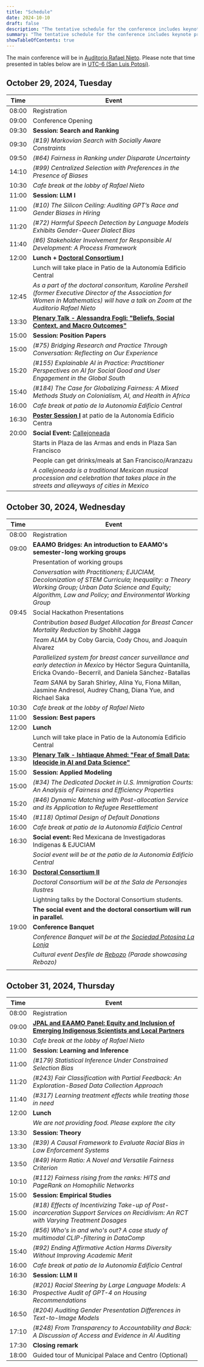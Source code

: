 ```yaml
---
title: "Schedule"
date: 2024-10-10
draft: false
description: "The tentative schedule for the conference includes keynote presentations, and panel discussions, offering attendees an overview of what to expect from the event."
summary: "The tentative schedule for the conference includes keynote presentations, and panel discussions, offering attendees an overview of what to expect from the event."
showTableOfContents: true
---
```


The main conference will be in [Auditorio Rafael Nieto](../venue/). Please note that time presented in tables below are in [UTC-6 (San Luis Potosi)](https://www.worldtimebuddy.com/mexico-san-luis-potosi-to-est).

## October 29, 2024, Tuesday

| Time       | Event                          |
|------------|--------------------------------|
| 08:00      | Registration                   |
| 09:00      | Conference Opening             |
| 09:30      | **Session: Search and Ranking**|
| 09:30      | *(#19) Markovian Search with Socially Aware Constraints*                                |
| 09:50      | *(#64) Fairness in Ranking under Disparate Uncertainty*                                 |
| 14:10      | *(#99) Centralized Selection with Preferences in the Presence of Biases*                  |
| 10:30      | *Cafe break at the lobby of Rafael Nieto*                                    |
| 11:00      | **Session: LLM I**             |
| 11:00      | *(#10) The Silicon Ceiling: Auditing GPT’s Race and Gender Biases in Hiring*              |
| 11:20      | *(#72) Harmful Speech Detection by Language Models Exhibits Gender-Queer Dialect Bias*                                         |
| 11:40      | *(#6) Stakeholder Involvement for Responsible AI Development: A Process Framework*        |
| 12:00      | **Lunch + [Doctoral Consortium I](../../cfp/doctoral-consortium/)**                       |
|            | Lunch will take place in Patio de la Autonomía Edificio Central                         |
| 12:45      | *As a part of the doctoral consoritum, Karoline Pershell (former Executive Director of the Association for Women in Mathematics) will have a talk on Zoom at the Auditorio Rafael Nieto*                                        |
| 13:30      | **[Plenary Talk - Alessandra Fogli: "Beliefs, Social Context, and Macro Outcomes"](../invited_speakers/)**                              |
| 15:00      | **Session: Position Papers**   |
| 15:00      | *(#75) Bridging Research and Practice Through Conversation: Reflecting on Our Experience*         |
| 15:20      | *(#155) Explainable AI in Practice: Practitioner Perspectives on AI for Social Good and User Engagement in the Global South*                                 |
| 15:40      | *(#184) The Case for Globalizing Fairness: A Mixed Methods Study on Colonialism, AI, and Health in Africa*                                       |
| 16:00      | *Cafe break at patio de la Autonomía Edificio Central*                                    |
| 16:30      | **[Poster Session I](../accepted_posters/)** at patio de la Autonomía Edificio Centra                                        |
| 20:00      | **Social Event:** [Callejoneada](https://en.wikipedia.org/wiki/Tuna_(music))              |
|            | Starts in Plaza de las Armas and ends in Plaza San Francisco                                |
|            | People can get drinks/meals at San Francisco/Aranzazu                                     |
|            | *A callejoneada is a traditional Mexican musical procession and celebration that takes place in the streets and alleyways of cities in Mexico*                                                                           |



## October 30, 2024, Wednesday

| Time       | Event                         |
|------------|-------------------------------|
| 08:00      | Registration                  |
| 09:00      | **EAAMO Bridges: An introduction to EAAMO's semester-long working groups**                |
|            | Presentation of working groups                                                            |
|            | *Conversation with Practitioners; EJUCIAM, Decolonization of STEM Curricula; Inequality: a Theory Working Group; Urban Data Science and Equity; Algorithm, Law and Policy; and Environmental Working Group*                                                         |
| 09:45      | Social Hackathon Presentations                                                            |
|            | *Contribution based Budget Allocation for Breast Cancer Mortality Reduction* by Shobhit Jagga                                                                                                    |
|            | *Team ALMA* by Coby Garcia, Cody Chou, and Joaquin Alvarez                                                                                                  |
|            | *Parallelized system for breast cancer surveillance and early detection in Mexico* by Héctor Segura Quintanilla, Ericka Ovando-Becerril, and Daniela Sánchez-Batallas                                                                                         |
|            | *Team SANA* by Sarah Shirley, Alina Yu, Fiona Millan, Jasmine Andresol, Audrey Chang,  Diana Yue, and Richael Saka                                                                                                     |
| 10:30      | *Cafe break at the lobby of Rafael Nieto*                                                 |
| 11:00      | **Session: Best papers**      |
| 12:00      | **Lunch**                     |
|            | Lunch will take place in Patio de la Autonomía Edificio Central                           |
| 13:30      | **[Plenary Talk - Ishtiaque Ahmed: "Fear of Small Data: Ideocide in AI and Data Science"](../invited_speakers/)**                               |
| 15:00      | **Session: Applied Modeling** |
| 15:00      | *(#34) The Dedicated Docket in U.S. Immigration Courts: An Analysis of Fairness and Efficiency Properties*                                  |
| 15:20      | *(#46) Dynamic Matching with Post-allocation Service and its Application to Refugee Resettlement*                                |
| 15:40      | *(#118) Optimal Design of Default Donations*                                              |
| 16:00      | *Cafe break at patio de la Autonomía Edificio Central*                                    |
| 16:30      | **Social event:** Red Mexicana de Investigadoras Indígenas & EJUCIAM                      |
|            | *Social event will be at the patio de la Autonomía Edificio Central*                      |
| 16:30      | **[Doctoral Consortium II](../../cfp/doctoral-consortium/)**                              |
|            | *Doctoral Consortium will be at the Sala de Personajes Ilustres*                          |
|            | Lightning talks by the Doctoral Consortium students.                                      |
|            | **The social event and the doctoral consortium will run in parallel.**                             |
| 19:00      | **Conference Banquet**        |
|            | *Conference Banquet will be at the [Sociedad Potosina La Lonja](https://es.wikipedia.org/wiki/Sociedad_Potosina_La_Lonja)*                 |
|            | *Cultural event Desfile de [Rebozo](https://en.wikipedia.org/wiki/Rebozo) (Parade showcasing Rebozo)*    
                                             |



## October 31, 2024, Thursday

| Time       | Event                          |
|------------|--------------------------------|
| 08:00      | Registration                   |
| 09:00      | **[JPAL and EAAMO Panel: Equity and Inclusion of Emerging Indigenous Scientists and Local Partners](../../jpal/)**                            |
| 10:30      | *Cafe break at the lobby of Rafael Nieto*                                                 |
| 11:00      | **Session: Learning and Inference**                                                       |
| 11:00      | *(#179) Statistical Inference Under Constrained Selection Bias*                           |
| 11:20      | *(#243) Fair Classification with Partial Feedback: An Exploration-Based Data Collection Approach*                                     |
| 11:40      | *(#317) Learning treatment effects while treating those in need*                          |
| 12:00      | **Lunch**                      |
|            | *We are not providing food. Please explore the city*                                      |
| 13:30      | **Session: Theory**            |
| 13:30      | *(#39) A Causal Framework to Evaluate Racial Bias in Law Enforcement Systems*             |
| 13:50      | *(#49) Harm Ratio: A Novel and Versatile Fairness Criterion*                              |
| 10:10      | *(#112) Fairness rising from the ranks: HITS and PageRank on Homophilic Networks*                                     |
| 15:00      | **Session: Empirical Studies** |
| 15:00      | *(#18) Effects of Incentivizing Take-up of Post-incarceration Support Services on Recidivism: An RCT with Varying Treatment Dosages*                            |
| 15:20      | *(#56) Who's in and who's out? A case study of multimodal CLIP-filtering in DataComp*                                     |
| 15:40      | *(#92) Ending Affirmative Action Harms Diversity Without Improving Academic Merit*        |
| 16:00      | *Cafe break at patio de la Autonomía Edificio Central*                                    |
| 16:30      | **Session: LLM II**            |
| 16:30      | *(#201) Racial Steering by Large Language Models: A Prospective Audit of GPT-4 on Housing Recommendations*                              |
| 16:50      | *(#204) Auditing Gender Presentation Differences in Text-to-Image Models*                 |
| 17:10      | *(#248) From Transparency to Accountability and Back: A Discussion of Access and Evidence in AI Auditing*                                     |
| 17:30      | **Closing remark**             |
| 18:00      | Guided tour of Municipal Palace and Centro (Optional)                                     |
